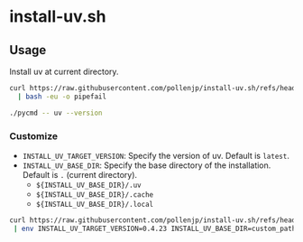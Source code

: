 # install-uv.sh

## Usage

Install uv at current directory.

```sh
curl https://raw.githubusercontent.com/pollenjp/install-uv.sh/refs/heads/main/install-uv.sh \
  | bash -eu -o pipefail

./pycmd -- uv --version
```

### Customize

- `INSTALL_UV_TARGET_VERSION`: Specify the version of uv. Default is `latest`.
- `INSTALL_UV_BASE_DIR`: Specify the base directory of the installation. Default is `.` (current directory).
  - `${INSTALL_UV_BASE_DIR}/.uv`
  - `${INSTALL_UV_BASE_DIR}/.cache`
  - `${INSTALL_UV_BASE_DIR}/.local`

```sh
curl https://raw.githubusercontent.com/pollenjp/install-uv.sh/refs/heads/main/install-uv.sh \
 | env INSTALL_UV_TARGET_VERSION=0.4.23 INSTALL_UV_BASE_DIR=custom_path bash -eu -o pipefail
```
